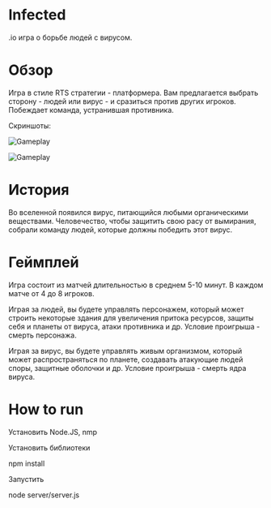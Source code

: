 # Infected
.io игра о борьбе людей с вирусом.

# Обзор
Игра в стиле RTS стратегии - платформера. Вам предлагается выбрать сторону - людей или вирус - и сразиться против других игроков. Побеждает команда, устранившая противника.

Скриншоты:  

![Gameplay](https://cs8.pikabu.ru/post_img/2017/12/15/6/1513330429149489933.gif)  

![Gameplay](https://cs8.pikabu.ru/post_img/2017/12/15/6/1513330415192582806.gif)

# История
Во вселенной появился вирус, питающийся любыми органическими веществами. Человечество, чтобы защитить свою расу от вымирания, собрали команду людей, которые должны победить этот вирус.

# Геймплей
Игра состоит из матчей длительностью в среднем 5-10 минут. В каждом матче от 4 до 8 игроков. 

Играя за людей, вы будете управлять персонажем, который может строить некоторые здания для увеличения притока ресурсов, защиты себя и планеты от вируса, атаки противника и др. Условие проигрыша - смерть персонажа.

Играя за вирус, вы будете управлять живым организмом, который может распространяться по планете, создавать атакующие людей споры, защитные оболочки и др. Условие проигрыша - смерть ядра вируса.

# How to run
Установить Node.JS, nmp

Установить библиотеки

npm install

Запустить

node server/server.js
